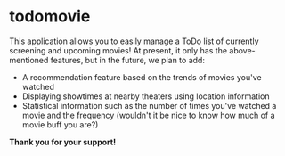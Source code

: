 # todomovie

This application allows you to easily manage a ToDo list of currently screening and upcoming movies! At present, it only has the above-mentioned features, but in the future, we plan to add:

- A recommendation feature based on the trends of movies you've watched
- Displaying showtimes at nearby theaters using location information
- Statistical information such as the number of times you've watched a movie and the frequency (wouldn't it be nice to know how much of a movie buff you are?)

**Thank you for your support!**
